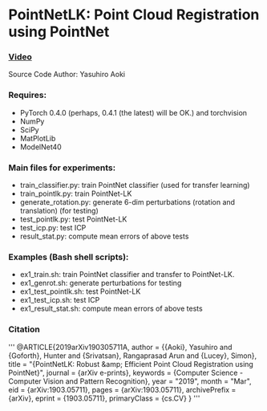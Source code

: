 # PointNetLK: Point Cloud Registration using PointNet

### [Video](https://youtu.be/W4N17CO19cQ)

Source Code Author:
Yasuhiro Aoki

### Requires:
* PyTorch 0.4.0 (perhaps, 0.4.1 (the latest) will be OK.) and torchvision
* NumPy
* SciPy
* MatPlotLib
* ModelNet40

### Main files for experiments:
* train_classifier.py: train PointNet classifier (used for transfer learning)
* train_pointlk.py: train PointNet-LK
* generate_rotation.py: generate 6-dim perturbations (rotation and translation) (for testing)
* test_pointlk.py: test PointNet-LK
* test_icp.py: test ICP
* result_stat.py: compute mean errors of above tests

### Examples (Bash shell scripts):
* ex1_train.sh: train PointNet classifier and transfer to PointNet-LK.
* ex1_genrot.sh: generate perturbations for testing
* ex1_test_pointlk.sh: test PointNet-LK
* ex1_test_icp.sh: test ICP
* ex1_result_stat.sh: compute mean errors of above tests

### Citation

'''
@ARTICLE{2019arXiv190305711A,
       author = {{Aoki}, Yasuhiro and {Goforth}, Hunter and
         {Srivatsan}, Rangaprasad Arun and {Lucey}, Simon},
        title = "{PointNetLK: Robust \&amp; Efficient Point Cloud Registration using PointNet}",
      journal = {arXiv e-prints},
     keywords = {Computer Science - Computer Vision and Pattern Recognition},
         year = "2019",
        month = "Mar",
          eid = {arXiv:1903.05711},
        pages = {arXiv:1903.05711},
archivePrefix = {arXiv},
       eprint = {1903.05711},
 primaryClass = {cs.CV}
}
'''
